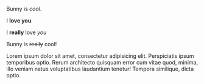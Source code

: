 Bunny is _cool_.

I **love you**.

I __really__ love *you*

Bunny is ~~really~~ cool!

Lorem ipsum dolor sit amet, consectetur
adipisicing elit. Perspiciatis ipsum temporibus
optio. Rerum architecto quisquam error cum vitae
quod, minima, illo veniam natus voluptatibus
laudantium tenetur! Tempora similique, dicta
optio.